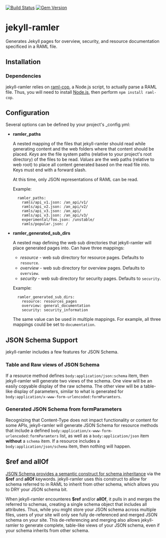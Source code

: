 [![Build Status](https://travis-ci.org/govdelivery/jekyll-ramler.svg?branch=master)](https://travis-ci.org/govdelivery/jekyll-ramler)
[![Gem Version](https://badge.fury.io/rb/jekyll-ramler.svg)](http://badge.fury.io/rb/jekyll-ramler)

jekyll-ramler
=============

Generates Jekyll pages for overview, security, and resource documentation 
specificed in a RAML file.


## Installation

### Dependencies

jekyll-ramler relies on [raml-cop](https://www.npmjs.com/package/raml-cop), a 
Node.js script, to actually parse a RAML file. Thus, you will need to install
[Node.js](http://nodejs.org/), then perform `npm install raml-cop`.


## Configuration

Several options can be defined by your project's _config.yml:

- **ramler_paths**

  A nested mapping of the files that jekyll-ramler should read while generating
  content and the web folders where that content should be placed. *Keys* are
  the file system paths (relative to your project's root directory) of the
  files to be read. *Values* are the web paths (relative to web root) to place
  all content generated based on the read file into. Keys must end with a 
  forward slash. 

  At this time, only JSON representations of RAML can be read.

  Example:

  ```
    ramler_paths:
      ramls/api_v1.json: /an_api/v1/
      ramls/api_v2.json: /an_api/v2/
      ramls/api_v3.json: /an_api/
      ramls/api_v3.json: /an_api/v3/
      experimental/foo.json: /unstable/
      ramls/popular.json: /
  ```

- **ramler_generated_sub_dirs**

  A nested map defining the web sub directories that jekyll-ramler will place
  generated pages into. Can have three mappings:

  - *resource* - web sub directory for resource pages. Defaults to `resource`.
  - *overview* - web sub directory for overview pages. Defaults to `overview`.
  - *security* - web sub directory for security pages. Defaults to `security`.

  Example:

  ```
    ramler_generated_sub_dirs:
      resource: resources_pages
      overview: general_documentation
      security: security_information
  ```

  The same value can be used in multiple mappings. For example, all three
  mappings could be set to `documentation`.


## JSON Schema Support

jekyll-ramler includes a few features for JSON Schema.

### Table and Raw views of JSON Schema

If a resource method defines `body:application/json:schema` item, then
jekyll-ramler will generate two views of the schema. One view will be an
easily copyable display of the raw schema. The other view will be a table-like
display of parameters, similar to what is generated for 
`body:application/x-www-form-urlencoded:formParamters`. 

### Generated JSON Schema from formParameters

Recognizing that Content-Type does not impact functionality or content for some
APIs, jekyll-ramler will generate JSON Schema for resource methods that include
a defined `body:application/x-www-form-urlencoded:formParamters` list, as well
as a `body:application/json` item **without** a `schema` item. If a resource
includes a `body:application/json/schema` item, then nothing will happen.

## $ref and allOf

[JSON Schema provides a semantic construct for schema inheritance](http://spacetelescope.github.io/understanding-json-schema/reference/combining.html)
via the **$ref** and **allOf** keywords. jekyll-ramler uses this construct to
allow for schema referred to in RAML to inherit from other schema, which allows
you to DRY your JSON schema bit.

When jekyll-ramler encounteres **$ref** and/or **allOf**, it pulls in and
merges the referred to schemas, creating a single schema object that includes
all attributes. Thus, while you might store your JSON schema across multiple
files, users of your site will only see fully de-referenced and merged JSON
schema on your site. This de-referencing and merging also allows jekyll-ramler
to generate complete, table-like views of your JSON schema, even if your schema
inherits from other schema.
